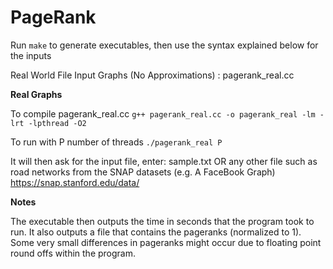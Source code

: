 PageRank
========

Run ```make``` to generate executables, then use the syntax explained below for the inputs

Real World File Input Graphs (No Approximations) : pagerank_real.cc

**Real Graphs**

To compile pagerank_real.cc
    ```g++ pagerank_real.cc -o pagerank_real -lm -lrt -lpthread -O2```
  
To run with P number of threads
    ```./pagerank_real P```
  
  It will then ask for the input file, enter:
  sample.txt
  OR any other file such as road networks from the SNAP datasets (e.g. A FaceBook Graph)
  https://snap.stanford.edu/data/

**Notes**

The executable then outputs the time in seconds that the program took to run.
It also outputs a file that contains the pageranks (normalized to 1).
Some very small differences in pageranks might occur due to floating point round offs within the program.
